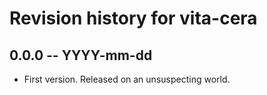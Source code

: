 # Revision history for vita-cera

## 0.0.0  -- YYYY-mm-dd

* First version. Released on an unsuspecting world.
